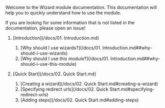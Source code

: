 Welcome to the Wizard module documentation. This documentation will help you to quickly understand how to use the module.

If you are looking for some information that is not listed in the documentation, please open an issue!

1. [Introduction](/docs/01. Introduction.md)
   1. [Why should I use wizards?](/docs/01. Introduction.md##why-should-i-use-wizards)
   2. [Why should I use this module?](/docs/01. Introduction.md##why-should-i-use-this-module)

2. [Quick Start](/docs/02. Quick Start.md)
   1. [Creating a wizard](/docs/02. Quick Start.md#creating-a-wizard)
   2. [Specifying redirect urls](/docs/02. Quick Start.md#specifying-redirect-urls)
   3. [Adding steps](/docs/02. Quick Start.md#adding-steps)